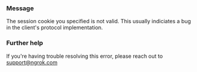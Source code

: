
### Message
The session cookie you specified is not valid.
This usually indiciates a bug in the client's protocol implementation.

### Further help
If you're having trouble resolving this error, please reach out to [support@ngrok.com](mailto:support@ngrok.com?subject=Help%20with%20ERR_NGROK_110)

